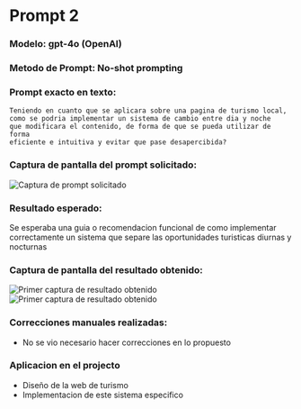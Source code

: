 # Prompt 2

### Modelo: gpt-4o (OpenAI)
### Metodo de Prompt: No-shot prompting

### Prompt exacto en texto:

```
Teniendo en cuanto que se aplicara sobre una pagina de turismo local, 
como se podria implementar un sistema de cambio entre dia y noche 
que modificara el contenido, de forma de que se pueda utilizar de forma 
eficiente e intuitiva y evitar que pase desapercibida?
```

### Captura de pantalla del prompt solicitado:
![Captura de prompt solicitado](https://i.ibb.co/pjpd7Yg4/prompt2.jpg)

### Resultado esperado:
Se esperaba una guia o recomendacion funcional de como implementar correctamente un sistema que separe las oportunidades turisticas diurnas y nocturnas


### Captura de pantalla del resultado obtenido:
![Primer captura de resultado obtenido](https://i.ibb.co/bgP8CRPr/resultado12.jpg)
![Primer captura de resultado obtenido](https://i.ibb.co/DPGj7JBX/resultado22.jpg)

### Correcciones manuales realizadas:
- No se vio necesario hacer correcciones en lo propuesto

### Aplicacion en el projecto
- Diseño de la web de turismo
- Implementacion de este sistema especifico 
